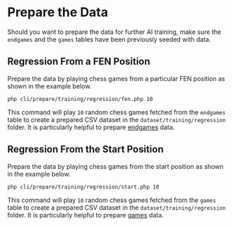 # Prepare the Data

Should you want to prepare the data for further AI training, make sure the `endgames` and the `games` tables have been previously seeded with data.

## Regression From a FEN Position

Prepare the data by playing chess games from a particular FEN position as shown in the example below.

```text
php cli/prepare/training/regression/fen.php 10
```

This command will play `10` random chess games fetched from the `endgames` table to create a prepared CSV dataset in the `dataset/training/regression` folder. It is particularly helpful to prepare [endgames](https://github.com/chesslablab/chess-data/tree/master/data/endgames) data.

## Regression From the Start Position

Prepare the data by playing chess games from the start position as shown in the example below.

```text
php cli/prepare/training/regression/start.php 10
```

This command will play `10` random chess games fetched from the `games` table to create a prepared CSV dataset in the `dataset/training/regression` folder. It is particularly helpful to prepare [games](https://github.com/chesslablab/chess-data/tree/master/data/games) data.
